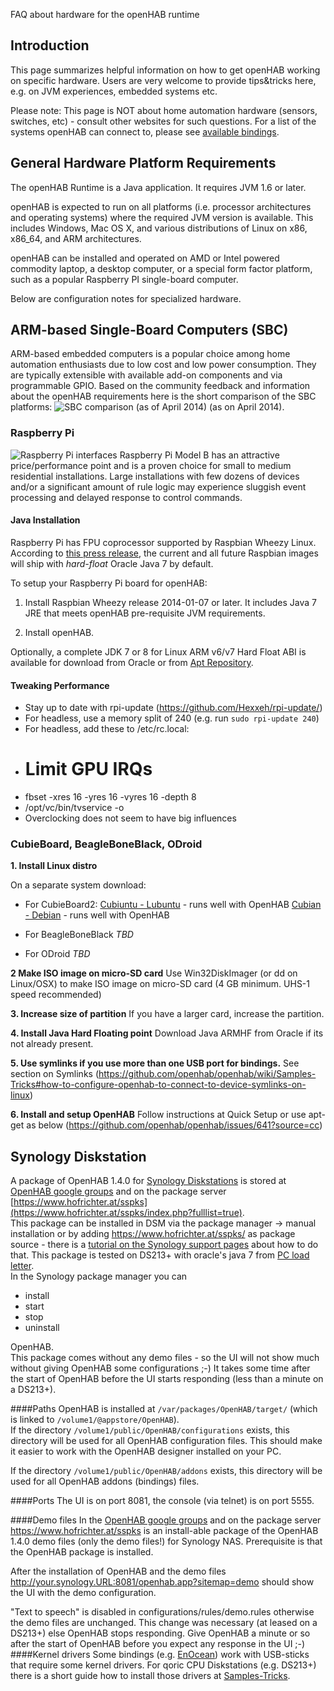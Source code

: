 FAQ about hardware for the openHAB runtime

## Introduction

This page summarizes helpful information on how to get openHAB working on specific hardware.
Users are very welcome to provide tips&tricks here, e.g. on JVM experiences, embedded systems etc.

Please note: This page is NOT about home automation hardware (sensors, switches, etc) - consult other websites for such questions. For a list of the systems openHAB can connect to, please see [available bindings](Bindings).

## General Hardware Platform Requirements

The openHAB Runtime is a Java application. It requires JVM 1.6 or later.

openHAB is expected to run on all platforms (i.e. processor architectures and operating systems) where the required JVM version is available. This includes Windows, Mac OS X, and various distributions of Linux on x86, x86_64, and ARM architectures.

openHAB can be installed and operated on AMD or Intel powered commodity laptop, a desktop computer, or a special form factor platform, such as a popular Raspberry PI single-board computer. 

Below are configuration notes for specialized hardware.


## ARM-based Single-Board Computers (SBC)

ARM-based embedded computers is a popular choice among home automation enthusiasts due to low cost and low power consumption. They are typically extensible with available add-on components and via programmable GPIO.
Based on the community feedback and information about the openHAB requirements here is the short comparison of the SBC platforms:
![SBC comparison (as of April 2014)](https://www.dropbox.com/s/v8vkhr4vcg9y1kb/SBC_comparison_2014_04.png)
(as on April 2014).


### Raspberry Pi
![Raspberry Pi interfaces](http://www.raspberrypi.org/wp-content/uploads/2011/07/RaspiModelB.png)
Raspberry Pi Model B has an attractive price/performance point and is a proven choice for small to medium residential installations. Large installations with few dozens of devices and/or a significant amount of rule logic may experience sluggish event processing and delayed response to control commands.


#### Java Installation

Raspberry Pi has FPU coprocessor supported by Raspbian Wheezy Linux. According to [this press release](http://www.raspberrypi.org/archives/4920), the current and all future Raspbian images will ship with *hard-float* Oracle Java 7 by default.

To setup your Raspberry Pi board for openHAB:

1. Install Raspbian Wheezy release 2014-01-07 or later. It includes Java 7 JRE that meets openHAB pre-requisite JVM requirements.

2. Install openHAB. 

Optionally, a complete JDK 7 or 8 for Linux ARM v6/v7 Hard Float ABI is available for download from Oracle or from [Apt Repository](https://github.com/openhab/openhab/wiki/Apt-Repository).


#### Tweaking Performance

- Stay up to date with rpi-update (https://github.com/Hexxeh/rpi-update/)
- For headless, use a memory split of 240 (e.g. run `sudo rpi-update 240`)
- For headless, add these to /etc/rc.local:
- # Limit GPU IRQs
- fbset -xres 16 -yres 16 -vyres 16 -depth 8
- /opt/vc/bin/tvservice -o
- Overclocking does not seem to have big influences

### CubieBoard, BeagleBoneBlack, ODroid

**1. Install Linux distro**

On a separate system download:

* For CubieBoard2:
[Cubiuntu - Lubuntu](http://dl.cubieforums.com/ikeeki/IMAGES/ik/cubiuntu_0.999_sd_CT_2c968b278b54a70fa203e77d88e016b0.img.zip) - runs well with OpenHAB
[Cubian - Debian](http://cubian.org/downloads/) - runs well with OpenHAB

* For BeagleBoneBlack
_TBD_

* For ODroid
_TBD_

**2 Make ISO image on micro-SD card**
Use Win32DiskImager (or dd on Linux/OSX) to make ISO image on micro-SD card (4 GB  minimum.  UHS-1 speed recommended)

**3. Increase size of partition** 
If you have a larger card, increase the partition.  

**4. Install Java Hard Floating point** 
Download Java ARMHF from Oracle if its not already present.  

**5. Use symlinks if you use more than one USB port for bindings.**  See section on Symlinks (https://github.com/openhab/openhab/wiki/Samples-Tricks#how-to-configure-openhab-to-connect-to-device-symlinks-on-linux)

**6. Install and setup OpenHAB**   Follow instructions at Quick Setup or use apt-get as below
(https://github.com/openhab/openhab/issues/641?source=cc)


## Synology Diskstation
A package of OpenHAB 1.4.0 for [Synology Diskstations](http://www.synology.com/en-us/products/index) is stored at [OpenHAB google groups](https://groups.google.com/d/msg/openhab/lrzcZDYI3Ug/hLJF-sUUjgMJ) and on the package server [https://www.hofrichter.at/sspks](https://www.hofrichter.at/sspks/index.php?fulllist=true).  
This package can be installed in DSM via the package manager -> manual installation or by adding https://www.hofrichter.at/sspks/ as package source - there is a [tutorial on the Synology support pages](http://www.synology.com/en-us/support/tutorials/500) about how to do that.
This package is tested on DS213+ with oracle's java 7 from [PC load letter](http://pcloadletter.co.uk/2011/08/23/java-package-for-synology/).  
In the Synology package manager you can
* install
* start
* stop
* uninstall

OpenHAB.  
This package comes without any demo files - so the UI will not show much without giving OpenHAB some configurations ;-)
It takes some time after the start of OpenHAB before the UI starts responding (less than a minute on a DS213+).

####Paths
OpenHAB is installed at `/var/packages/OpenHAB/target/` (which is linked to `/volume1/@appstore/OpenHAB`).  
If the directory `/volume1/public/OpenHAB/configurations` exists, this directory will be used for all OpenHAB configuration files. This should make it easier to work with the OpenHAB designer installed on your PC.

If the directory `/volume1/public/OpenHAB/addons` exists, this directory will be used for all OpenHAB addons (bindings) files.

####Ports
The UI is on port 8081, the console (via telnet) is on port 5555.  

####Demo files
In the [OpenHAB google groups](https://groups.google.com/d/msg/openhab/lrzcZDYI3Ug/94XD81A9TYAJ) and on the package server https://www.hofrichter.at/sspks is an install-able package of the OpenHAB 1.4.0 demo files (only the demo files!) for Synology NAS. Prerequisite is that the OpenHAB package is installed.

After the installation of OpenHAB and the demo files http://your.synology.URL:8081/openhab.app?sitemap=demo should show the UI with the demo configuration.

"Text to speech" is disabled in configurations/rules/demo.rules otherwise the demo files are unchanged. This change was necessary (at leased on a DS213+) else OpenHAB stops responding.
Give OpenHAB a minute or so after the start of OpenHAB before you expect any response in the UI ;-)
####Kernel drivers
Some bindings (e.g. [EnOcean](https://github.com/openhab/openhab/wiki/EnOcean-Binding)) work with USB-sticks that require some kernel drivers. For qoric CPU Diskstations (e.g. DS213+) there is a short guide how to install those drivers at [Samples-Tricks](https://github.com/openhab/openhab/wiki/Samples-Tricks#enocean-binding-on-synology-ds213-kernel-driver-package).  

